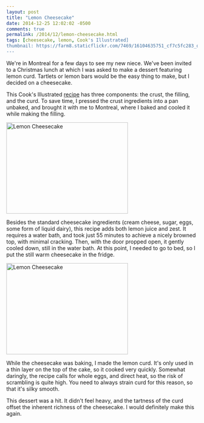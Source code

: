 ```yaml
---
layout: post
title: "Lemon Cheesecake"
date: 2014-12-25 12:02:02 -0500
comments: true
permalink: /2014/12/lemon-cheesecake.html
tags: [cheesecake, lemon, Cook's Illustrated]
thumbnail: https://farm8.staticflickr.com/7469/16104635751_cf7c5fc283_q.jpg
---
```


We're in Montreal for a few days to see my new niece. We've been invited 
to a Christmas lunch at which I was asked to make a dessert featuring lemon curd.
Tartlets or lemon bars would be the easy thing to make, but I decided on 
a cheesecake.

This Cook's Illustrated
[recipe](http://thoughtfulcooking.com/lemon-curd-cheesecake-recipe/) has
three components: the crust, the filling, and the curd. To save time, I 
pressed the crust ingredients into a pan unbaked, and brought it with 
me to Montreal, where I baked and cooled it while making the filling.

<a href="https://www.flickr.com/photos/gnuf/16104635751" title="Lemon
Cheesecake by Eric Fung, on Flickr"><img
src="https://farm8.staticflickr.com/7469/16104635751_cf7c5fc283_n.jpg"
width="320" height="240" alt="Lemon Cheesecake"></a>

Besides the standard cheesecake ingredients (cream cheese, sugar, eggs, 
some form of liquid dairy), this recipe adds both lemon juice and zest. It
requires a water bath, and took just 55 minutes to achieve a nicely
browned top, with minimal cracking. Then, with the door propped open, it
gently cooled down, still in the water bath. At this point, I needed
to go to bed, so I put the still warm cheesecake in the fridge.

<a href="https://www.flickr.com/photos/gnuf/15486850233" title="Lemon
Cheesecake by Eric Fung, on Flickr"><img
src="https://farm8.staticflickr.com/7517/15486850233_30540225ce_n.jpg"
width="320" height="240" alt="Lemon Cheesecake"></a>

While the cheesecake was baking, I made the lemon curd. It's only used
in a thin layer on the top of the cake, so it cooked very quickly.
Somewhat daringly, the recipe calls for whole eggs, and direct heat, so
the risk of scrambling is quite high. You need to always strain curd for
this reason, so that it's silky smooth.

This dessert was a hit. It didn't feel heavy, and the tartness of the
curd offset the inherent richness of the cheesecake. I would definitely
make this again.
